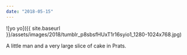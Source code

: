 ```yaml
---
date: "2018-05-15"
---
```


![yo yo]({{ site.baseurl }}/assets/images/2018/tumblr_p8sbsfHUxT1r16syio1_1280-1024x768.jpg)

A little man and a very large slice of cake in Prats.
